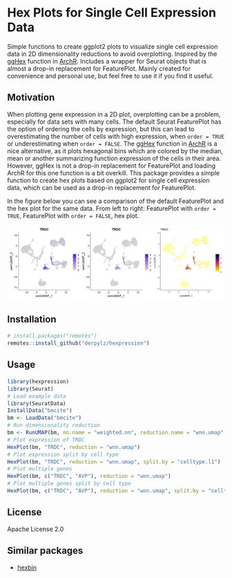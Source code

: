 # Hex Plots for Single Cell Expression Data

Simple functions to create ggplot2 plots to visualize single cell expression data in 2D dimensionality reductions to avoid overplotting. Inspired by the [ggHex](https://www.rdocumentation.org/packages/ArchR/versions/1.0.1/topics/ggHex) function in [ArchR](https://www.archrproject.com/). Includes a wrapper for Seurat objects that is almost a drop-in replacement for FeaturePlot. Mainly created for convenience and personal use, but feel free to use it if you find it useful.

## Motivation

When plotting gene expression in a 2D plot, overplotting can be a problem, especially for data sets with many cells. The default Seurat FeaturePlot has the option of ordering the cells by expression, but this can lead to overestimating the number of cells with high expression, when `order = TRUE` or underestimating when `order = FALSE`. The [ggHex](https://www.rdocumentation.org/packages/ArchR/versions/1.0.1/topics/ggHex) function in [ArchR](https://www.archrproject.com/) is a nice alternative, as it plots hexagonal bins which are colored by the median, mean or another summarizing function expression of the cells in their area. However, ggHex is not a drop-in replacement for FeaturePlot and loading ArchR for this one function is a bit overkill. This package provides a simple function to create hex plots based on ggplot2 for single cell expression 
data, which can be used as a drop-in replacement for FeaturePlot.

In the figure below you can see a comparison of the default FeaturePlot and the hex plot for the same data. From left to right: FeaturePlot with `order = TRUE`, FeaturePlot with `order = FALSE`, hex plot.

![FeaturePlot and HexPlot side by side](example.png)

## Installation

```r
# install.packages("remotes")
remotes::install_github("derpylz/hexpression")
```

## Usage

```r
library(hexpression)
library(Seurat)
# Load example data
library(SeuratData)
InstallData("bmcite")
bm <- LoadData("bmcite")
# Run dimensionality reduction
bm <- RunUMAP(bm, nn.name = "weighted.nn", reduction.name = "wnn.umap", reduction.key = "wnnUMAP_", return.model = TRUE)
# Plot expression of TRDC
HexPlot(bm, "TRDC", reduction = "wnn.umap")
# Plot expression split by cell type
HexPlot(bm, "TRDC", reduction = "wnn.umap", split.by = "celltype.l1")
# Plot multiple genes
HexPlot(bm, c("TRDC", "AVP"), reduction = "wnn.umap")
# Plot multiple genes split by cell type
HexPlot(bm, c("TRDC", "AVP"), reduction = "wnn.umap", split.by = "celltype.l1")
```

## License

Apache License 2.0

## Similar packages

- [hexbin](https://cran.r-project.org/web/packages/hexbin/index.html)
